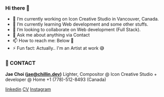 ### Hi there 👋
- 🔭 I’m currently working on Icon Creative Studio in Vancouver, Canada.
- 🌱 I’m currently learning Web development and some other stuffs.
- 👯 I’m looking to collaborate on Web development (Full Stack).
- 💬 Ask me about anything via Contact
- 📫 How to reach me: Below 🙌
- ⚡ Fun fact: Actually.. I'm an Artist at work 😅

### 📇  CONTACT
**Jae Choi  (jae@chillin.dev)**
Lighter, Compositor @ Icon Creative Studio + developer @ Home
+1 (778)-512-8493 (Canada)

[linkedin](http://www.linkedin.com/in/rakeid)
[CV](https://docs.google.com/document/d/1JoSmCTyDUwq93f69fxHl_gZsQrbQ8UdSVFMt9h0149s/edit)
[Instagram](https://www.instagram.com/jei8794/)
